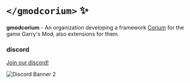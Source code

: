 # `</gmodcorium>` ✨

**gmodcorium** - An organization developing a framework [Corium](https://github.com/gmodcorium/corium) for the game Garry's Mod, also extensions for them.

### discord
[Join our discord!](https://discord.gg/HspPfVkHGh)

![Discord Banner 2](https://discordapp.com/api/guilds/1161025351099625625/widget.png?style=banner2)
